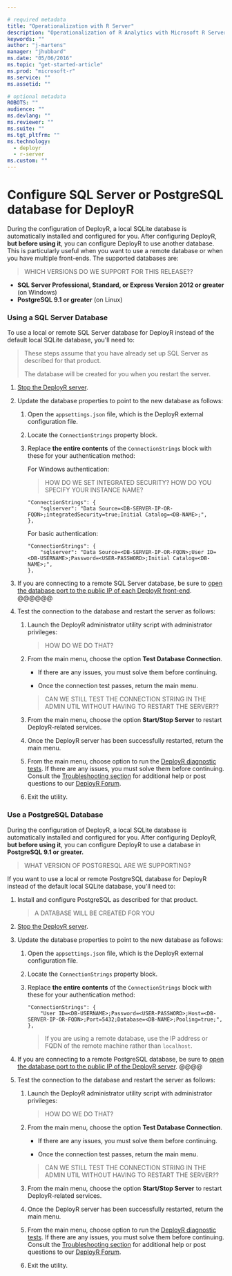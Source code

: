 ```yaml
---

# required metadata
title: "Operationalization with R Server"
description: "Operationalization of R Analytics with Microsoft R Server"
keywords: ""
author: "j-martens"
manager: "jhubbard"
ms.date: "05/06/2016"
ms.topic: "get-started-article"
ms.prod: "microsoft-r"
ms.service: ""
ms.assetid: ""

# optional metadata
ROBOTS: ""
audience: ""
ms.devlang: ""
ms.reviewer: ""
ms.suite: ""
ms.tgt_pltfrm: ""
ms.technology: 
  - deployr
  - r-server
ms.custom: ""
---
```


# Configure SQL Server or PostgreSQL database for DeployR

During the configuration of DeployR, a local SQLite database is automatically installed and configured for you. After configuring DeployR, **but before using it**, you can configure DeployR to use another database. This is particularly useful when you want to use a remote database or when you have multiple front-ends. The supported databases are:

> WHICH VERSIONS DO WE SUPPORT FOR THIS RELEASE??

+ **SQL Server Professional, Standard, or Express Version 2012 or greater** (on Windows)
+ **PostgreSQL 9.1 or greater** (on Linux) 

<a name="sqlserver"></a>

### Using a SQL Server Database

To use a local or remote SQL Server database for DeployR instead of the default local SQLite database, you'll need to:

> These steps assume that you have already set up SQL Server as described for that product.
>
> The database will be created for you when you restart the server.

1.  [Stop the DeployR server](deployr-common-administration-tasks.md#startstop).

1.  Update the database properties to point to the new database as follows:

    1.  Open the `appsettings.json` file, which is the DeployR external configuration file.

    2.  Locate the `ConnectionStrings` property block.

    3.  Replace **the entire contents** of the `ConnectionStrings` block with these for your authentication method:

        For Windows authentication:

        > HOW DO WE SET INTEGRATED SECURITY? HOW DO YOU SPECIFY YOUR INSTANCE NAME?  

            "ConnectionStrings": {
                "sqlserver": "Data Source=<DB-SERVER-IP-OR-FQDN>;integratedSecurity=true;Initial Catalog=<DB-NAME>;",
            },
            
        For basic authentication:

            "ConnectionStrings": {
                "sqlserver": "Data Source=<DB-SERVER-IP-OR-FQDN>;User ID=<DB-USERNAME>;Password=<USER-PASSWORD>;Initial Catalog=<DB-NAME>;",
            },

7.  If you are connecting to a remote SQL Server database, be sure to [open the database port to the public IP of each DeployR front-end](#firewall).  @@@@@@

8.  Test the connection to the database and restart the server as follows:

    1.  Launch the DeployR administrator utility script with administrator privileges:

        > HOW DO WE DO THAT?

    2.  From the main menu, choose the option **Test Database Connection**.

        -   If there are any issues, you must solve them before continuing.

        -   Once the connection test passes, return the main menu.

        > CAN WE STILL TEST THE CONNECTION STRING IN THE ADMIN UTIL WITHOUT HAVING TO RESTART THE SERVER??

    3.  From the main menu, choose the option **Start/Stop Server** to restart DeployR-related services.

    4.  Once the DeployR server has been successfully restarted, return the main menu.

    5.  From the main menu, choose option to run the [DeployR diagnostic tests](deployr-admin-diagnostics-troubleshooting.md#diagnostic-testing). If there are any issues, you must solve them before continuing. Consult the [Troubleshooting section](deployr-admin-diagnostics-troubleshooting.md) for additional help or post questions to our [DeployR Forum](http://go.microsoft.com/fwlink/?LinkID=708535).

    6.  Exit the utility.



<a name="postgresql"></a>
### Use a PostgreSQL Database

During the configuration of DeployR, a local SQLite database is automatically installed and configured for you. After configuring DeployR, **but before using it**, you can configure DeployR to use a database in **PostgreSQL 9.1 or greater.**

> WHAT VERSION OF POSTGRESQL ARE WE SUPPORTING?

If you want to use a local or remote PostgreSQL database for DeployR instead of the default local SQLite database, you'll need to:

1.  Install and configure PostgreSQL as described for that product.

    > A DATABASE WILL BE CREATED FOR YOU

1.  [Stop the DeployR server](deployr-common-administration-tasks.md#startstop).

1.  Update the database properties to point to the new database as follows:

    1.  Open the `appsettings.json` file, which is the DeployR external configuration file.

    2.  Locate the `ConnectionStrings` property block.

    3.  Replace **the entire contents** of the `ConnectionStrings` block with these for your authentication method:

            "ConnectionStrings": {
                "User ID=<DB-USERNAME>;Password=<USER-PASSWORD>;Host=<DB-SERVER-IP-OR-FQDN>;Port=5432;Database=<DB-NAME>;Pooling=true;",
            },
            
        >If you are using a remote database, use the IP address or FQDN of the remote machine rather than `localhost`.

7.  If you are connecting to a remote PostgreSQL database, be sure to [open the database port to the public IP of the DeployR server](#firewall).  @@@@

8.  Test the connection to the database and restart the server as follows:

    1.  Launch the DeployR administrator utility script with administrator privileges:

        > HOW DO WE DO THAT?

    2.  From the main menu, choose the option **Test Database Connection**.

        -   If there are any issues, you must solve them before continuing.

        -   Once the connection test passes, return the main menu.

        > CAN WE STILL TEST THE CONNECTION STRING IN THE ADMIN UTIL WITHOUT HAVING TO RESTART THE SERVER??

    3.  From the main menu, choose the option **Start/Stop Server** to restart DeployR-related services.

    4.  Once the DeployR server has been successfully restarted, return the main menu.

    5.  From the main menu, choose option to run the [DeployR diagnostic tests](deployr-admin-diagnostics-troubleshooting.md#diagnostic-testing). If there are any issues, you must solve them before continuing. Consult the [Troubleshooting section](deployr-admin-diagnostics-troubleshooting.md) for additional help or post questions to our [DeployR Forum](http://go.microsoft.com/fwlink/?LinkID=708535).

    6.  Exit the utility.
